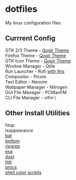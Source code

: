 # dotfiles
My linux configuration files

## Currrent Config
GTK 2/3 Theme - [Qogir Theme](https://www.gnome-look.org/p/1230631/) \
Firefox Theme - [Qogir Theme](https://github.com/vinceliuice/Qogir-theme/blob/master/src/firGTKefox) \
GTK Icon Theme - [Qogir Theme](https://www.opendesktop.org/p/1296407/) \
Window Manager - Qtile \
Run Launcher - Rofi [with this](https://github.com/adi1090x/rofi) \
Compositor - Picom \
Text Editor - Neovim \
Wallpaper Manager - Nitrogen \
GUI File Manager - PCManFM \
CLI File Manager - vifm \

## Other Install Utilities
htop \
lxappearance \
[bat](https://github.com/sharkdp/bat) \
[bottom]() \
[ripgrep](https://github.com/BurntSushi/ripgrep) \
[exa](https://github.com/ogham/exa) \
[dust](https://github.com/bootandy/dust) \
[tldr](https://github.com/tldr-pages/tldr) \
[procs](https://github.com/dalance/procs) \
[shell color scripts](https://gitlab.com/dwt1/shell-color-scripts)
